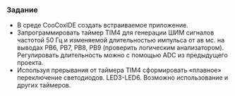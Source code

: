 ### Задание

- В среде CooCoxIDE создать встраиваемое приложение.
- Запрограммировать таймер TIM4 для генерации ШИМ сигналов частотой 50 Гц и изменяемой длительностью импульса от ав мс. на выводах PB6, PB7, PB8, PB9 (проверить логическим анализатором). Регулировать длительность можно с помощью ADC из предыдущего проекта.
- Используя прерывания от таймера TIM4 сформировать «плавное» переключение светодиодов. LED3-LED6. Возможно использование и других таймеров.
